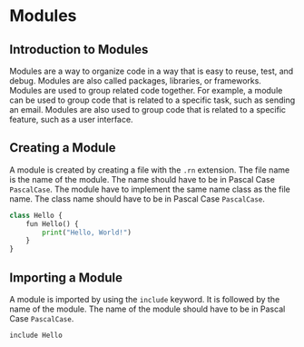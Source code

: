 # Modules

## Introduction to Modules

Modules are a way to organize code in a way that is easy to reuse, test,
and debug. Modules are also called packages, libraries, or frameworks.
Modules are used to group related code together. For example, a module can
be used to group code that is related to a specific task, such as sending
an email. Modules are also used to group code that is related to a specific
feature, such as a user interface.

## Creating a Module

A module is created by creating a file with the `.rn` extension. The file name
is the name of the module. The name should have to be in Pascal Case `PascalCase`.
The module have to implement the same name class as the file name. The class
name should have to be in Pascal Case `PascalCase`.

```py linenums="1" title="Hello.rn"
class Hello {
    fun Hello() {
        print("Hello, World!")
    }
}
```

## Importing a Module

A module is imported by using the `include` keyword. It is followed by the name
of the module. The name of the module should have to be in Pascal Case `PascalCase`.

```py linenums="1" title="importing.rn"
include Hello
```
